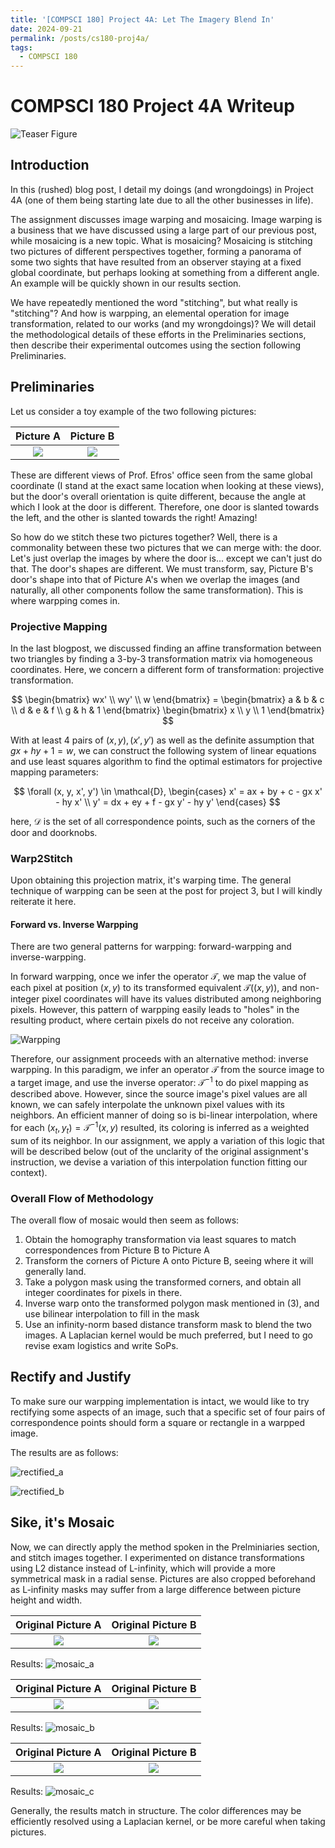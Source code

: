 ```yaml
---
title: '[COMPSCI 180] Project 4A: Let The Imagery Blend In'
date: 2024-09-21
permalink: /posts/cs180-proj4a/
tags:
  - COMPSCI 180
---
```


# COMPSCI 180 Project 4A Writeup
![Teaser Figure](../post_assets/cs180/proj4/mosaic_a.png)

## Introduction
In this (rushed) blog post, I detail my doings (and wrongdoings) in Project 4A (one of them being starting late due to all the other businesses in life).

The assignment discusses image warping and mosaicing. Image warping is a business that we have discussed using a large part of our previous post, while mosaicing is a new topic. What is mosaicing? Mosaicing is stitching two pictures of different perspectives together, forming a panorama of some two sights that have resulted from an observer staying at a fixed global coordinate, but perhaps looking at something from a different angle. An example will be quickly shown in our results section.

We have repeatedly mentioned the word "stitching", but what really is "stitching"? And how is warpping, an elemental operation for image transformation, related to our works (and my wrongdoings)? We will detail the methodological details of these efforts in the Preliminaries sections, then describe their experimental outcomes using the section following Preliminaries.

## Preliminaries
Let us consider a toy example of the two following pictures:

Picture A             |  Picture B
:-------------------------:|:-------------------------:
![](../post_assets/cs180/proj4/mosaic_c2.jpg)  |  ![](../post_assets/cs180/proj4/mosaic_c1.jpg)

These are different views of Prof. Efros' office seen from the same global coordinate (I stand at the exact same location when looking at these views), but the door's overall orientation is quite different, because the angle at which I look at the door is different. Therefore, one door is slanted towards the left, and the other is slanted towards the right! Amazing!

So how do we stitch these two pictures together? Well, there is a commonality between these two pictures that we can merge with: the door. Let's just overlap the images by where the door is... except we can't just do that. The door's shapes are different. We must transform, say, Picture B's door's shape into that of Picture A's when we overlap the images (and naturally, all other components follow the same transformation). This is where warpping comes in.

### Projective Mapping
In the last blogpost, we discussed finding an affine transformation between two triangles by finding a 3-by-3 transformation matrix via homogeneous coordinates. Here, we concern a different form of transformation: projective transformation.

$$
\begin{bmatrix}
wx' \\ wy' \\ w
\end{bmatrix} =
\begin{bmatrix}
    a & b & c \\
    d & e & f \\
    g & h & 1
\end{bmatrix}
\begin{bmatrix}
    x \\ y \\ 1
\end{bmatrix}
$$

With at least 4 pairs of $(x, y), (x', y')$ as well as the definite assumption that $gx + hy + 1 = w$, we can construct the following system of linear equations and use least squares algorithm to find the optimal estimators for projective mapping parameters:

$$
\forall (x, y, x', y') \in \mathcal{D}, 
\begin{cases}
    x' = ax + by + c - gx x' - hy x' \\
    y' = dx + ey + f - gx y' - hy y'
\end{cases}
$$

here, $\mathcal{D}$ is the set of all correspondence points, such as the corners of the door and doorknobs.

### Warp2Stitch
Upon obtaining this projection matrix, it's warping time. The general technique of warpping can be seen at the post for project 3, but I will kindly reiterate it here.

#### Forward vs. Inverse Warpping
There are two general patterns for warpping: forward-warpping and inverse-warpping.

In forward warpping, once we infer the operator $\mathcal{T}$, we map the value of each pixel at position $(x, y)$ to its transformed equivalent $\mathcal{T}((x, y))$, and non-integer pixel coordinates will have its values distributed among neighboring pixels. However, this pattern of warpping easily leads to "holes" in the resulting product, where certain pixels do not receive any coloration.

![Warpping](/post_assets/cs180/proj3/Slide8.PNG)

Therefore, our assignment proceeds with an alternative method: inverse warpping. In this paradigm, we infer an operator $\mathcal{T}$ from the source image to a target image, and use the inverse operator: $\mathcal{T}^{-1}$ to do pixel mapping as described above. However, since the source image's pixel values are all known, we can safely interpolate the unknown pixel values with its neighbors. An efficient manner of doing so is bi-linear interpolation, where for each $(x_t, y_t) = \mathcal{T}^{-1}(x, y)$ resulted, its coloring is inferred as a weighted sum of its neighbor.
In our assignment, we apply a variation of this logic that will be described below (out of the unclarity of the original assignment's instruction, we devise a variation of this interpolation function fitting our context).

### Overall Flow of Methodology
The overall flow of mosaic would then seem as follows:

1. Obtain the homography transformation via least squares to match correspondences from Picture B to Picture A
2. Transform the corners of Picture A onto Picture B, seeing where it will generally land.
3. Take a polygon mask using the transformed corners, and obtain all integer coordinates for pixels in there.
4. Inverse warp onto the transformed polygon mask mentioned in (3), and use bilinear interpolation to fill in the mask
5. Use an infinity-norm based distance transform mask to blend the two images. A Laplacian kernel would be much preferred, but I need to go revise exam logistics and write SoPs.

## Rectify and Justify
To make sure our warpping implementation is intact, we would like to try rectifying some aspects of an image, such that a specific set of four pairs of correspondence points should form a square or rectangle in a warpped image.

The results are as follows:

![rectified_a](../post_assets/cs180/proj4/rectified_a.png)

![rectified_b](../post_assets/cs180/proj4/rectified_b.png)

## Sike, it's Mosaic
Now, we can directly apply the method spoken in the Prelminiaries section, and stitch images together. I experimented on distance transformations using L2 distance instead of L-infinity, which will provide a more symmetrical mask in a radial sense. Pictures are also cropped beforehand as L-infinity masks may suffer from a large difference between picture height and width.

Original Picture A             |  Original Picture B
:-------------------------:|:-------------------------:
![](../post_assets/cs180/proj4/mosaic_a2.jpg)  |  ![](../post_assets/cs180/proj4/mosaic_a1.jpg)

Results:
![mosaic_a](../post_assets/cs180/proj4/mosaic_a.png)

Original Picture A             |  Original Picture B
:-------------------------:|:-------------------------:
![](../post_assets/cs180/proj4/mosaic_b2.jpg)  |  ![](../post_assets/cs180/proj4/mosaic_b1.jpg)

Results:
![mosaic_b](../post_assets/cs180/proj4/mosaic_b.png)

Original Picture A             |  Original Picture B
:-------------------------:|:-------------------------:
![](../post_assets/cs180/proj4/mosaic_c2.jpg)  |  ![](../post_assets/cs180/proj4/mosaic_c1.jpg)

Results:
![mosaic_c](../post_assets/cs180/proj4/mosaic_c.png)

Generally, the results match in structure. The color differences may be efficiently resolved using a Laplacian kernel, or be more careful when taking pictures.
